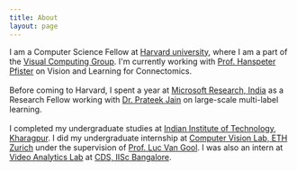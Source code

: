 ```yaml
---
title: About
layout: page
---
```


I am a Computer Science Fellow at [Harvard university](https://www.seas.harvard.edu), where I am a part of the [Visual Computing Group](https://vcg.seas.harvard.edu). I'm currently working with [Prof. Hanspeter Pfister](https://vcg.seas.harvard.edu/people/hanspeter-pfister) on Vision and Learning for Connectomics.  
<br>
Before coming to Harvard, I spent a year at [Microsoft Research, India](https://www.microsoft.com/en-us/research/lab/microsoft-research-india/) as a Research Fellow working with [Dr. Prateek Jain](http://www.prateekjain.org) on large-scale multi-label learning.  
<br>
I completed my undergraduate studies at [Indian Institute of Technology, Kharagpur](http://www.iitkgp.ac.in/). I did my undergraduate internship at [Computer Vision Lab, ETH Zurich](https://www.vision.ee.ethz.ch/en/) under the supervision of [Prof. Luc Van Gool](https://www.vision.ee.ethz.ch/en/members/detail/1/). I was also an intern at [Video Analytics Lab](http://val.serc.iisc.ernet.in/valweb/index.html) at [CDS, IISc Bangalore](http://cds.iisc.ac.in). 



